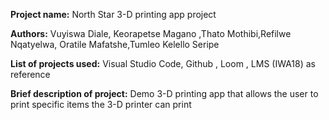 **Project name:** North Star 3-D printing app project

**Authors:** Vuyiswa Diale, Keorapetse Magano ,Thato Mothibi,Refilwe Nqatyelwa, Oratile Mafatshe,Tumleo Kelello Seripe

**List of projects used:** Visual Studio Code, Github , Loom , LMS (IWA18) as reference

**Brief description of project:** Demo 3-D printing app that allows the user to print specific items the 3-D printer can print
